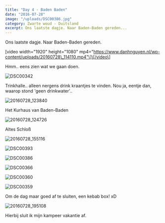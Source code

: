 ```yaml
---
title: "Day 4 - Baden Baden"
date: "2016-07-28"
image: "/uploads/DSC00386.jpg"
category: Zwarte woud - Duitsland
excerpt: Ons laatste dagje. Naar Baden-Baden gereden...
---
```


Ons laatste dagje. Naar Baden-Baden gereden.

\[video width="1920" height="1080" mp4="https://www.danhnguyen.nl/wp-content/uploads/20160728\_114110.mp4"\]\[/video\]

Hmm.. eens zien wat we gaan doen.

![DSC00342](/uploads/DSC00342.jpg)

Trinkhalle.. alleen nergens drink kraantjes te vinden. Nou ja, eentje dan, waarop stond 'geen drinkwater'..

![20160728_123840](/uploads/20160728_123840-e1470219216685.jpg)

Het Kurhaus van Baden-Baden

![20160728_124726](/uploads/20160728_124726-e1470219263816.jpg)

Altes Schloß

![20160728_155116](/uploads/20160728_155116-e1470219202194.jpg)

![DSC00393](/uploads/DSC00393.jpg)

![DSC00386](/uploads/DSC00386.jpg)

![DSC00366](/uploads/DSC00366.jpg)

![DSC00360](/uploads/DSC00360.jpg)

![DSC00359](/uploads/DSC00359.jpg)

Om de dag maar goed af te sluiten, een kebab box! xD

![20160728_195108](/uploads/20160728_195108-e1470219190599.jpg)

Hierbij sluit ik mijn kampeer vakantie af.
